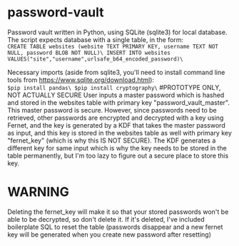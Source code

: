 # password-vault
Password vault written in Python, using SQLite (sqlite3) for local database.
The script expects database with a single table, in the form:\
`
CREATE TABLE websites (website TEXT PRIMARY KEY, username TEXT NOT NULL, password BLOB NOT NULL)\
INSERT INTO websites VALUES("site","username",urlsafe_b64_encoded_password)\
`

Necessary imports (aside from sqlite3, you'll need to install command line tools from https://www.sqlite.org/download.html):\
`
$pip install pandas\
$pip install cryptography\
`
#PROTOTYPE ONLY, NOT ACTUALLY SECURE
User inputs a master password which is hashed and stored in the websites table with primary key "password_vault_master". This master password is secure. However, since passwords need to be retrieved, other passwords are encrypted and decrypted with a key using Fernet, and the key is generated by a KDF that takes the master password as input, and this key is stored in the websites table as well with primary key "fernet_key" (which is why this IS NOT SECURE).
The KDF generates a different key for same input which is why the key needs to be stored in the table permanently, but I'm too lazy to figure out a secure place to store this key.

# WARNING
Deleting the fernet_key will make it so that your stored passwords won't be able to be decrypted, so don't delete it. If it's deleted, I've included boilerplate SQL to reset the table (passwords disappear and a new fernet key will be generated when you create new password after resetting)
